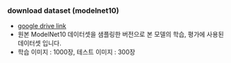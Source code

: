 ### download dataset (modelnet10)
  - [google drive link](https://drive.google.com/file/d/1dIOziTP03dBOoSXX1Yv-MDvFdAKLE0gn/view?usp=share_link)
  - 원본 ModelNet10 데이터셋을 샘플링한 버전으로 본 모델의 학습, 평가에 사용된 데이터셋 입니다.
  - 학습 이미지 : 1000장, 테스트 이미지 : 300장 
